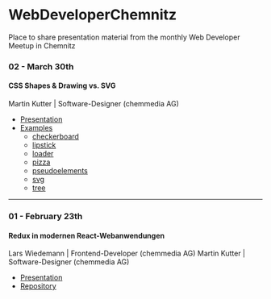 # WebDeveloperChemnitz
Place to share presentation material from the monthly Web Developer Meetup in Chemnitz

### 02 - March 30th
#### CSS Shapes & Drawing vs. SVG
Martin Kutter | Software-Designer (chemmedia AG)
* [Presentation](https://github.com/martinkutter/WebDeveloperChemnitz/blob/master/02%20-%20March%2030th/CSS%20Shapes/Presentation%20-%20CSS%20Shapes%20%26%20Drawing%20vs.%20SVG.pdf)
* [Examples](https://github.com/martinkutter/WebDeveloperChemnitz/blob/master/02%20-%20March%2030th/examples)
	* [checkerboard](https://htmlpreview.github.io/?https://github.com/martinkutter/WebDeveloperChemnitz/blob/master/02%20-%20March%2030th/examples/checkerboard/index.html)
	* [lipstick](https://htmlpreview.github.io/?https://github.com/martinkutter/WebDeveloperChemnitz/blob/master/02%20-%20March%2030th/examples/lipstick/index.html)
	* [loader](https://htmlpreview.github.io/?https://github.com/martinkutter/WebDeveloperChemnitz/blob/master/02%20-%20March%2030th/examples/loader/index.html)
	* [pizza](https://htmlpreview.github.io/?https://github.com/martinkutter/WebDeveloperChemnitz/blob/master/02%20-%20March%2030th/examples/pizza/index.html)
	* [pseudoelements](https://htmlpreview.github.io/?https://github.com/martinkutter/WebDeveloperChemnitz/blob/master/02%20-%20March%2030th/examples/pseudoelements/index.html)
	* [svg](https://htmlpreview.github.io/?https://github.com/martinkutter/WebDeveloperChemnitz/blob/master/02%20-%20March%2030th/examples/svg/index.html)
	* [tree](https://htmlpreview.github.io/?https://github.com/martinkutter/WebDeveloperChemnitz/blob/master/02%20-%20March%2030th/examples/tree/index.html)
- - -
### 01 - February 23th
#### Redux in modernen React-Webanwendungen
Lars Wiedemann | Frontend-Developer (chemmedia AG)
Martin Kutter | Software-Designer (chemmedia AG)
* [Presentation](https://github.com/martinkutter/WebDeveloperChemnitz/blob/master/01%20-%20February%2023th/Presentation%20-%20REDUX%20in%20modernen%20Webanwendungen.pdf)
* [Repository](https://github.com/gernsdorfer/react-shop)